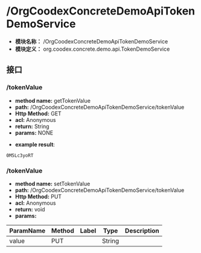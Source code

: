 # /OrgCoodexConcreteDemoApiTokenDemoService

* **模块名称：** /OrgCoodexConcreteDemoApiTokenDemoService
* **模块定义：** org.coodex.concrete.demo.api.TokenDemoService




## 接口
### <span id="m1">/tokenValue</span>




* **method name:** getTokenValue
* **path:** /OrgCoodexConcreteDemoApiTokenDemoService/tokenValue
* **Http Method:** GET
* **acl:** Anonymous
* **return:** String
* **params:** NONE

- **example result**:

```
0M5Lc3yoRT
```



### <span id="m2">/tokenValue</span>




* **method name:** setTokenValue
* **path:** /OrgCoodexConcreteDemoApiTokenDemoService/tokenValue
* **Http Method:** PUT
* **acl:** Anonymous
* **return:** void
* **params:** 

| ParamName | Method | Label | Type                  | Description |
| --------- | -- | ---- | --------------------- | ------------ |
| value | PUT |  | String | 　 |



